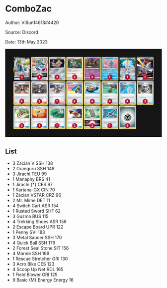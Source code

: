 # ComboZac

Author: Vi$un14618#4420

Source: Discord

Date: 13th May 2023

![decklist](../images/../../images/SVI/ComboZac/1-%20ComboZac.png)

## List

* 3 Zacian V SSH 138
* 2 Oranguru SSH 148
* 3 Jirachi TEU 99
* 1 Manaphy BRS 41
* 1 Jirachi {*} CES 97
* 1 Kartana-GX CIN 70
* 1 Zacian VSTAR CRZ 96
* 2 Mr. Mime DET 11
* 4 Switch Cart ASR 154
* 1 Rusted Sword SHF 62
* 3 Guzma BUS 115
* 4 Trekking Shoes ASR 156
* 2 Escape Board UPR 122
* 1 Penny SVI 183
* 3 Metal Saucer SSH 170
* 4 Quick Ball SSH 179
* 2 Forest Seal Stone SIT 156
* 4 Marnie SSH 169
* 1 Rescue Stretcher GRI 130
* 3 Acro Bike CES 123
* 4 Scoop Up Net RCL 165
* 1 Field Blower GRI 125
* 9 Basic {M} Energy Energy 16

